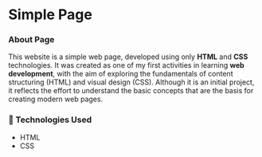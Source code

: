 # Simple Page
 
### About Page
This website is a simple web page, developed using only **HTML** and **CSS** technologies. It was created as one of my first activities in learning **web development**, with the aim of exploring the fundamentals of content structuring (HTML) and visual design (CSS). Although it is an initial project, it reflects the effort to understand the basic concepts that are the basis for creating modern web pages. 

### 🚀 Technologies Used 

- HTML
- CSS